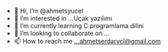 - 👋 Hi, I’m @ahmetsyucel
- 👀 I’m interested in ...Uçak yazılımı 
- 🌱 I’m currently learning C programlama dilini  
- 💞️ I’m looking to collaborate on ...
- 📫 How to reach me ...ahmetserdarycl@gmail.com

<!---
ahmetsyucel/ahmetsyucel is a ✨ special ✨ repository because its `README.md` (this file) appears on your GitHub profile.
You can click the Preview link to take a look at your changes.
--->
